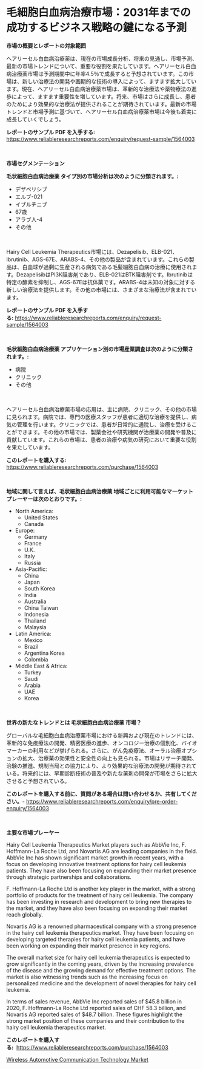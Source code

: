 <p><h1>毛細胞白血病治療市場：2031年までの成功するビジネス戦略の鍵になる予測</h1></p><p><strong>市場の概要とレポートの対象範囲</strong></p>
<p><p>ヘアリーセル白血病治療薬は、現在の市場成長分析、将来の見通し、市場予測、最新の市場トレンドについて、重要な役割を果たしています。ヘアリーセル白血病治療薬市場は予測期間中に年率4.5％で成長すると予想されています。この市場は、新しい治療法の開発や画期的な技術の導入によって、ますます拡大しています。現在、ヘアリーセル白血病治療薬市場は、革新的な治療法や薬物療法の進歩によって、ますます重要性を増しています。将来、市場はさらに成長し、患者のためにより効果的な治療法が提供されることが期待されています。最新の市場トレンドと市場予測に基づいて、ヘアリーセル白血病治療薬市場は今後も着実に成長していくでしょう。</p></p>
<p><strong>レポートのサンプル PDF を入手する:</strong> <a href="https://www.reliableresearchreports.com/enquiry/request-sample/1564003">https://www.reliableresearchreports.com/enquiry/request-sample/1564003</a></p>
<p>&nbsp;</p>
<p><strong>市場セグメンテーション</strong></p>
<p><strong>毛状細胞白血病治療薬 タイプ別の市場分析は次のように分類されます。:</strong></p>
<p><ul><li>デザペリシブ</li><li>エルブ-021</li><li>イブルチニブ</li><li>67歳</li><li>アラブ人-4</li><li>その他</li></ul></p>
<p>&nbsp;</p>
<p><p>Hairy Cell Leukemia Therapeutics市場には、Dezapelisib、ELB-021、Ibrutinib、AGS-67E、ARABS-4、その他の製品が含まれています。これらの製品は、白血球が過剰に生産される病気である毛髪細胞白血病の治療に使用されます。DezapelisibはPI3K阻害剤であり、ELB-021はBTK阻害剤です。Ibrutinibは特定の酵素を抑制し、AGS-67Eは抗体薬です。ARABS-4は未知の対象に対する新しい治療法を提供します。その他の市場には、さまざまな治療法が含まれています。</p></p>
<p><strong>レポートのサンプル PDF を入手する:</strong>&nbsp;<a href="https://www.reliableresearchreports.com/enquiry/request-sample/1564003">https://www.reliableresearchreports.com/enquiry/request-sample/1564003</a></p>
<p>&nbsp;</p>
<p><strong> 毛状細胞白血病治療薬 アプリケーション別の市場産業調査は次のように分類されます。:</strong></p>
<p><ul><li>病院</li><li>クリニック</li><li>その他</li></ul></p>
<p>&nbsp;</p>
<p><p>ヘアリーセル白血病治療薬市場の応用は、主に病院、クリニック、その他の市場に見られます。病院では、専門の医療スタッフが患者に適切な治療を提供し、病気の管理を行います。クリニックでは、患者が日常的に通院し、治療を受けることができます。その他の市場では、製薬会社や研究機関が治療薬の開発や普及に貢献しています。これらの市場は、患者の治療や病気の研究において重要な役割を果たしています。</p></p>
<p><strong>このレポートを購入する:</strong>&nbsp; <a href="https://www.reliableresearchreports.com/purchase/1564003">https://www.reliableresearchreports.com/purchase/1564003</a></p>
<p>&nbsp;</p>
<p><strong>地域に関して言えば、毛状細胞白血病治療薬 地域ごとに利用可能なマーケットプレーヤーは次のとおりです。:</strong></p>
<p><ul>
    <li>
        North America:
        <ul>
            <li>United States</li>
            <li>Canada</li>
        </ul>
    </li>
    <li>
        Europe:
        <ul>
            <li>Germany</li>
            <li>France</li>
            <li>U.K.</li>
            <li>Italy</li>
            <li>Russia</li>
        </ul>
    </li>
    <li>
        Asia-Pacific:
        <ul>
            <li>China</li>
            <li>Japan</li>
            <li>South Korea</li>
            <li>India</li>
            <li>Australia</li>
            <li>China Taiwan</li>
            <li>Indonesia</li>
            <li>Thailand</li>
            <li>Malaysia</li>
        </ul>
    </li>
    <li>
        Latin America:
        <ul>
            <li>Mexico</li>
            <li>Brazil</li>
            <li>Argentina Korea</li>
            <li>Colombia</li>
        </ul>
    </li>
    <li>
        Middle East & Africa:
        <ul>
            <li>Turkey</li>
            <li>Saudi</li>
            <li>Arabia</li>
            <li>UAE</li>
            <li>Korea</li>
        </ul>
    </li>
    </ul></p>
<p>&nbsp;</p>
<p><strong>世界の新たなトレンドとは 毛状細胞白血病治療薬 市場？</strong></p>
<p><p>グローバルな毛細胞白血病治療薬市場における新興および現在のトレンドには、革新的な免疫療法の開発、精密医療の進歩、オンコロジー治療の個別化、バイオマーカーの利用などが挙げられる。さらに、がん免疫療法、オーラル治療オプションの拡大、治療薬の効果性と安全性の向上も見られる。市場はリサーチ開発、治験の推進、規制当局との協力により、より効果的な治療法の開発が期待されている。将来的には、早期診断技術の普及や新たな薬剤の開発が市場をさらに拡大させると予想されている。</p></p>
<p><strong>このレポートを購入する前に、質問がある場合は問い合わせるか、共有してください。</strong>- <a href="https://www.reliableresearchreports.com/enquiry/pre-order-enquiry/1564003">https://www.reliableresearchreports.com/enquiry/pre-order-enquiry/1564003</a></p>
<p>&nbsp;</p>
<p><strong>主要な市場プレーヤー</strong></p>
<p><p>Hairy Cell Leukemia Therapeutics Market players such as AbbVie Inc, F. Hoffmann-La Roche Ltd, and Novartis AG are leading companies in the field. AbbVie Inc has shown significant market growth in recent years, with a focus on developing innovative treatment options for hairy cell leukemia patients. They have also been focusing on expanding their market presence through strategic partnerships and collaborations.</p><p>F. Hoffmann-La Roche Ltd is another key player in the market, with a strong portfolio of products for the treatment of hairy cell leukemia. The company has been investing in research and development to bring new therapies to the market, and they have also been focusing on expanding their market reach globally.</p><p>Novartis AG is a renowned pharmaceutical company with a strong presence in the hairy cell leukemia therapeutics market. They have been focusing on developing targeted therapies for hairy cell leukemia patients, and have been working on expanding their market presence in key regions.</p><p>The overall market size for hairy cell leukemia therapeutics is expected to grow significantly in the coming years, driven by the increasing prevalence of the disease and the growing demand for effective treatment options. The market is also witnessing trends such as the increasing focus on personalized medicine and the development of novel therapies for hairy cell leukemia.</p><p>In terms of sales revenue, AbbVie Inc reported sales of $45.8 billion in 2020, F. Hoffmann-La Roche Ltd reported sales of CHF 58.3 billion, and Novartis AG reported sales of $48.7 billion. These figures highlight the strong market position of these companies and their contribution to the hairy cell leukemia therapeutics market.</p></p>
<p><strong>このレポートを購入する:</strong>&nbsp;&nbsp;<a href="https://www.reliableresearchreports.com/purchase/1564003">https://www.reliableresearchreports.com/purchase/1564003</a></p>
<p><p><a href="https://sulfuric-clavicle-d39.notion.site/Wireless-Automotive-Communication-Technology-Market-Size-Global-Industry-Overview-Market-Segmentat-815fe527ea8441398a6c74f54c48bbad">Wireless Automotive Communication Technology Market</a></p></p>